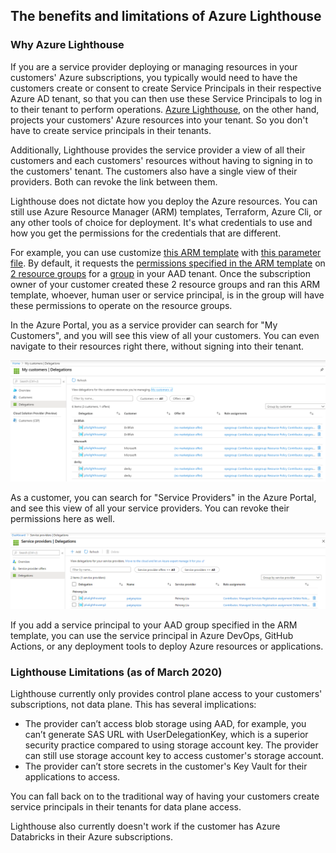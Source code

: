 ## The benefits and limitations of Azure Lighthouse 

### Why Azure Lighthouse 
If you are a service provider deploying or managing resources in your customers' Azure subscriptions, you typically would need to have the customers create or consent to create Service Principals in their respective Azure AD tenant, so that you can then use these Service Principals to log in to their tenant to perform operations.  [Azure Lighthouse](https://docs.microsoft.com/en-us/azure/lighthouse/overview), on the other hand, projects your customers' Azure resources into your tenant.  So you don't have to create service principals in their tenants.

Additionally, Lighthouse provides the service provider a view of all their customers and each customers' resources without having to signing in to the customers' tenant.  The customers also have a single view of their providers.  Both can revoke the link between them. 

Lighthouse does not dictate how you deploy the Azure resources.  You can still use Azure Resource Manager (ARM) templates, Terraform, Azure Cli, or any other tools of choice for deployment.  It's what credentials to use and how you get the permissions for the credentials that are different. 

For example, you can use customize [this ARM template](rgDRM.json) with [this parameter file](rgDRM_param.json).  By default, it requests the [permissions specified in the ARM template]() on [2 resource groups]() for a [group]() in your AAD tenant.  Once the subscription owner of your customer created these 2 resource groups and ran this ARM template, whoever, human user or service principal, is in the group will have these permissions to operate on the resource groups. 

In the Azure Portal, you as a service provider can search for "My Customers", and you will see this view of all your customers.  You can even navigate to their resources right there, without signing into their tenant.

<img src="images/lighthouse_provider.png" alt="Provider View" />

As a customer, you can search for "Service Providers" in the Azure Portal, and see this view of all your service providers.  You can revoke their permissions here as well. 

<img src="images/lighthouse_customer.png" alt="Customer View" />

If you add a service principal to your AAD group specified in the ARM template, you can use the service principal in Azure DevOps,  GitHub Actions, or any deployment tools to deploy Azure resources or applications. 

### Lighthouse Limitations (as of March 2020)
Lighthouse currently only provides control plane access to your customers' subscriptions, not data plane.  This has several implications:
*  The provider can’t access blob storage using AAD, for example, you can’t generate SAS URL with UserDelegationKey, which is a superior security practice compared to using storage account key.  The provider can still use storage account key to access customer's storage account.
*  The provider can’t store secrets in the customer's Key Vault for their applications to access.

You can fall back on to the traditional way of having your customers create service principals in their tenants for data plane access.

Lighthouse also currently doesn't work if the customer has Azure Databricks in their Azure subscriptions. 
